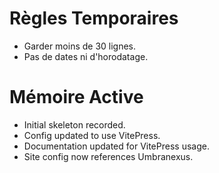 # Règles Temporaires
- Garder moins de 30 lignes.
- Pas de dates ni d'horodatage.

# Mémoire Active
- Initial skeleton recorded.
- Config updated to use VitePress.
- Documentation updated for VitePress usage.
- Site config now references Umbranexus.
